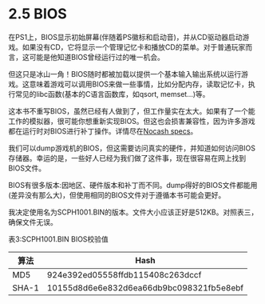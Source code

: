 # 2.5 BIOS

在PS1上，BIOS显示初始屏幕(伴随着PS徽标和启动音)，并从CD驱动器启动游戏。如果没有CD，它将显示一个管理记忆卡和播放CD的菜单。对于普通玩家而言，这可能是他知道BIOS曾经运行过的唯一机会。

但这只是冰山一角！BIOS随时都被加载以提供一个基本输入输出系统以运行游戏。这意味着游戏可以调用BIOS来做一些事情，比如分配内存，读取记忆卡，执行常见的libc函数(基本的C语言函数库，如qsort, memset…)等。

这本书不重写BIOS，虽然已经有人做到了，但工作量实在太大。如果有了一个能工作的模拟器，很可能你想重新实现BIOS。但这也会损害兼容性，因为许多游戏都在运行时对BIOS进行补丁操作。详情尽在[Nocash specs](http://problemkaputt.de/psx-spx.htm#cpuspecifications)。

我们可以dump游戏机的BIOS，但这需要访问真实的硬件，并知道如何访问BIOS存储器。幸运的是，一些好人已经为我们做了这件事，现在很容易在网上找到BIOS文件。

BIOS有很多版本:因地区、硬件版本和补丁而不同。dump得好的BIOS文件都能用(差异没有那么大)，但使用相同的BIOS文件对于遵循本书可能会更好。

我决定使用名为SCPH1001.BIN的版本。文件大小应该正好是512KB。对照表三，确保文件无误。

表3:SCPH1001.BIN BIOS校验值

| 算法    | Hash                                     |
| ----- | ---------------------------------------- |
| MD5   | 924e392ed05558ffdb115408c263dccf         |
| SHA-1 | 10155d8d6e6e832d6ea66db9bc098321fb5e8ebf |





